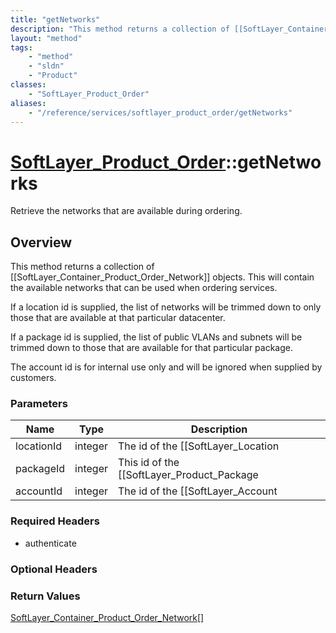 ```yaml
---
title: "getNetworks"
description: "This method returns a collection of [[SoftLayer_Container_Product_Order_Network]] objects. This will contain the availab... "
layout: "method"
tags:
    - "method"
    - "sldn"
    - "Product"
classes:
    - "SoftLayer_Product_Order"
aliases:
    - "/reference/services/softlayer_product_order/getNetworks"
---
```

# [SoftLayer_Product_Order](/reference/services/SoftLayer_Product_Order)::getNetworks

Retrieve the networks that are available during ordering.


## Overview 
This method returns a collection of [[SoftLayer_Container_Product_Order_Network]] objects. This will contain the available networks that can be used when ordering services. 

If a location id is supplied, the list of networks will be trimmed down to only those that are available at that particular datacenter. 

If a package id is supplied, the list of public VLANs and subnets will be trimmed down to those that are available for that particular package. 

The account id is for internal use only and will be ignored when supplied by customers. 

### Parameters 
|Name | Type | Description |
| --- | --- | --- |
|locationId| integer| The id of the [[SoftLayer_Location|datacenter]] to filter the networks.|
|packageId| integer| This id of the [[SoftLayer_Product_Package|package]] to filter the public VLANs and subnets.|
|accountId| integer| The id of the [[SoftLayer_Account|account]] to pull networks. This is ignored for customer requests.|


### Required Headers
* authenticate

### Optional Headers

### Return Values
<a href='/reference/datatypes/SoftLayer_Container_Product_Order_Network'>SoftLayer_Container_Product_Order_Network[] </a>

